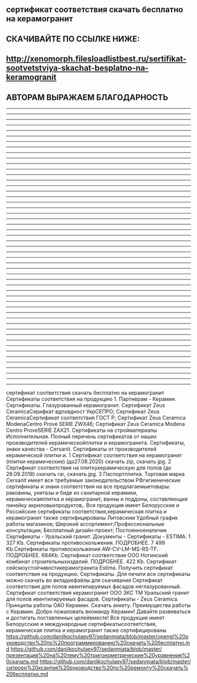 сертификат соответствия скачать бесплатно на керамогранит
--------------------------------------------------
СКАЧИВАЙТЕ ПО ССЫЛКЕ НИЖЕ:
--------------------------------------------------
http://xenomorph.filesloadlistbest.ru/sertifikat-sootvetstviya-skachat-besplatno-na-keramogranit
--------------------------------------------------
АВТОРАМ ВЫРАЖАЕМ БЛАГОДАРНОСТЬ
--------------------------------------------------
--------------------------------------------------
--------------------------------------------------
--------------------------------------------------
--------------------------------------------------
--------------------------------------------------
--------------------------------------------------
--------------------------------------------------
--------------------------------------------------
--------------------------------------------------
--------------------------------------------------
--------------------------------------------------
--------------------------------------------------
--------------------------------------------------
--------------------------------------------------
--------------------------------------------------
--------------------------------------------------
--------------------------------------------------
--------------------------------------------------
--------------------------------------------------
--------------------------------------------------
--------------------------------------------------
--------------------------------------------------
--------------------------------------------------
--------------------------------------------------
--------------------------------------------------
--------------------------------------------------
--------------------------------------------------
--------------------------------------------------
--------------------------------------------------
--------------------------------------------------
--------------------------------------------------
--------------------------------------------------
--------------------------------------------------
--------------------------------------------------
--------------------------------------------------
--------------------------------------------------
--------------------------------------------------
--------------------------------------------------
--------------------------------------------------
--------------------------------------------------
--------------------------------------------------
--------------------------------------------------
--------------------------------------------------
--------------------------------------------------
--------------------------------------------------
--------------------------------------------------
--------------------------------------------------
--------------------------------------------------
--------------------------------------------------
--------------------------------------------------
--------------------------------------------------
сертификат соответствия скачать бесплатно на керамогранит Сертификаты соответствия на продукцию 1. Партнерам - Керамин. Сертификаты. Глазурованный керамогранит. Сертификат Zeus CeramicaСерифкат вдповдност УкрСЕПРО; Сертификат Zeus CeramicaСертификат соответствия ГОСТ Р; Сертификат Zeus Ceramica ModenaCentro Prove SERIE ZWX46; Сертификат Zeus Ceramica Modena Centro ProveSERIE ZAX21. Сертификаты на стройматериалы  Исполнительная. Полный перечень сертификатов от наших производителей керамическойплитки и керамогранита. Сертификаты, знаки качества - Cersanit. Сертификаты от производителей керамической плитки и. 1 Сертификат соответствия на керамогранит (плитки керамические) (до27.08.2020) скачать zip, скачать jpg. 2 Сертификат соответствия на плиткукерамическую для полов (до 28.09.2018) скачать rar, скачать jpg. 3 Паспортплитка. Торговая марка Cersanit имеет все требуемые законодательством РФгигиенические сертификаты и знаки соответствия на все предлагаемыетовары: раковины, унитазы и биде из санитарной керамики, керамическаяплитка и керамогранит, ванны и поддоны, составляющие линейку акриловыхпродуктов,. Вся продукция имеет Белорусские и Российские сертификаты соответствия,керамическая плитка и керамогранит также сертифицированы Литовским Удобный график работы магазинов; Широкий ассортимент;Профессиональные консультации; Бесплатный дизайн-проект; Постоянноеналичие
Сертификаты - Уральский гранит. Документы - Сертификаты - ESTIMA. 1 327 Kb. Сертификаты противоскольжения. ПОДРОБНЕЕ. 7 499 Kb.Сертификаты противоскольжения AW-CV-LM-MS-RS-TF. ПОДРОБНЕЕ. 684Kb. Сертификат соответствия ООО Ногинский комбинат строительныхизделий. ПОДРОБНЕЕ. 422 Kb. Сертификат сейсмоустойчивостикерамогранита Estima. Получить сертификат соответствия на продукцию. Сертификаты. Для печати все сертификаты можно скачать во вкладкефайлы для скачивания  Сертификат соответствия для полов ивентилируемых фасадов неглазурованный. Сертификат соответствия керамогранит ООО ЗКС ТМ Уральский гранит для полов ивентилируемых фасадов. Сертификаты - Zeus Ceramica. Принципы работы  ОАО Керамин. Скачать анкету. Преимущества работы с Керамин. Добро пожаловать вкоманду Керамин! Давайте развиваться и достигать поставленных целейвместе!  Вся продукция имеет Белорусские и международные сертификатысоответствия, керамическая плитка и керамогранит также сертифицированы
https://github.com/danilkochulaev97/sedanmiata/blob/master/opengl%20руководство%20по%20программированию%20скачать%20бесплатно.md
https://github.com/danilkochulaev97/sedanmiata/blob/master/презентация%20на%20тему%20тригонометрические%20уравнения%20скачать.md
https://github.com/danilkochulaev97/sedanmiata/blob/master/ситроен%20ксантия%20руководство%20по%20ремонту%20скачать%20бесплатно.md